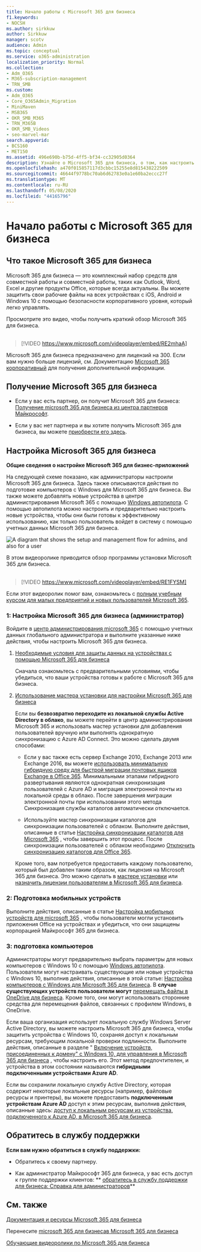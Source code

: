 ```yaml
---
title: Начало работы с Microsoft 365 для бизнеса
f1.keywords:
- NOCSH
ms.author: sirkkuw
author: Sirkkuw
manager: scotv
audience: Admin
ms.topic: conceptual
ms.service: o365-administration
localization_priority: Normal
ms.collection:
- Adm_O365
- M365-subscription-management
- TRN_SMB
ms.custom:
- Adm_O365
- Core_O365Admin_Migration
- MiniMaven
- MSB365
- OKR_SMB_M365
- TRN_M365B
- OKR_SMB_Videos
- seo-marvel-mar
search.appverid:
- BCS160
- MET150
ms.assetid: 496e690b-b75d-4ff5-bf34-cc32905d0364
description: Узнайте о Microsoft 365 для бизнеса, о том, как настроить его и как подготовить устройства и компьютеры пользователей, чтобы убедиться, что они защищены Microsoft 365 для бизнеса.
ms.openlocfilehash: a470f015857117d3cbbc15255e8d815438222509
ms.sourcegitcommit: 46644f9778bc70ab6d62783e0a1e60ba2eccc27f
ms.translationtype: MT
ms.contentlocale: ru-RU
ms.lasthandoff: 05/08/2020
ms.locfileid: "44165796"
---
```

# <a name="get-started-with-microsoft-365-for-business"></a>Начало работы с Microsoft 365 для бизнеса

## <a name="what-is-microsoft-365-for-business"></a>Что такое Microsoft 365 для бизнеса

Microsoft 365 для бизнеса — это комплексный набор средств для совместной работы и совместной работы, таких как Outlook, Word, Excel и другие продукты Office, которые всегда актуальны. Вы можете защитить свои рабочие файлы на всех устройствах с iOS, Android и Windows 10 с помощью безопасности корпоративного уровня, который легко управлять.

Просмотрите это видео, чтобы получить краткий обзор Microsoft 365 для бизнеса.<br><br>

> [!VIDEO https://www.microsoft.com/videoplayer/embed/RE2mhaA] 
  
Microsoft 365 для бизнеса предназначено для лицензий на 300. Если вам нужно больше лицензий, см. Документацию [Microsoft 365 корпоративный](https://go.microsoft.com/fwlink/p/?linkid=860986) для получения дополнительной информации. 
  
## <a name="get-microsoft-365-for-business"></a>Получение Microsoft 365 для бизнеса

- Если у вас есть партнер, он получит Microsoft 365 для бизнеса: [Получение microsoft 365 для бизнеса из центра партнеров Майкрософт](get-microsoft-365-business.md).
    
- Если у вас нет партнера и вы хотите получить Microsoft 365 для бизнеса, вы можете [приобрести его здесь](https://www.microsoft.com/microsoft-365/business).
    
## <a name="set-up-microsoft-365-for-business"></a>Настройка Microsoft 365 для бизнеса

 **Общие сведения о настройке Microsoft 365 для бизнес-приложений**
  
На следующей схеме показано, как администраторы настроили Microsoft 365 для бизнеса. Здесь также описываются действия по подготовке компьютеров с Windows для Microsoft 365 для бизнеса. Вы также можете добавлять новые устройства в центре администрирования Microsoft 365 с помощью [Windows автопилота](add-autopilot-devices-and-profile.md). С помощью автопилота можно настроить и предварительно настроить новые устройства, чтобы они были готовы к эффективному использованию, как только пользователь войдет в систему с помощью учетных данных Microsoft 365 для бизнеса.
  
![A diagram that shows the setup and management flow for admins, and also for a user](../media/249f81fc-7e79-44c7-8425-3a0b7b651c3b.png)

В этом видеоролике приводится обзор программы установки Microsoft 365 для бизнеса.<br><br>

> [!VIDEO https://www.microsoft.com/videoplayer/embed/RE1FYSM] 

Если этот видеоролик помог вам, ознакомьтесь с [полным учебным курсом для малых предприятий и новых пользователей Microsoft 365](https://support.office.com/article/6ab4bbcd-79cf-4000-a0bd-d42ce4d12816).

  
### <a name="1-set-up-microsoft-365-for-business-admin"></a>1: Настройка Microsoft 365 для бизнеса (администратор)

Войдите в [центр администрирования microsoft 365](https://portal.office.com/adminportal/home) с помощью учетных данных глобального администратора и выполните указанные ниже действия, чтобы настроить Microsoft 365 для бизнеса. 
  
1. [Необходимые условия для защиты данных на устройствах с помощью Microsoft 365 для бизнеса](pre-requisites-for-data-protection.md)
    
    Сначала ознакомьтесь с предварительными условиями, чтобы убедиться, что ваши устройства готовы к работе с Microsoft 365 для бизнеса.
    
2. [Использование мастера установки для настройки Microsoft 365 для бизнеса](set-up.md)
    
    Если вы **безвозвратно переходите из локальной службы Active Directory в облако**, вы можете перейти в центр администрирования Microsoft 365 и использовать мастер установки для добавления пользователей вручную или выполнять однократную синхронизацию с Azure AD Connect. Это можно сделать двумя способами: 
    
    - Если у вас также есть сервер Exchange 2010, Exchange 2013 или Exchange 2016, вы можете [использовать минимальную гибридную среду для быстрой миграции почтовых ящиков Exchange в Office 365](https://docs.microsoft.com/Exchange/mailbox-migration/use-minimal-hybrid-to-quickly-migrate). Минимальными этапами гибридного развертывания являются однократная синхронизация пользователей с Azure AD и миграция электронной почты из локальной среды в облако. После завершения миграции электронной почты при использовании этого метода Синхронизация службы каталогов автоматически отключается.
    
    - Используйте мастер синхронизации каталогов для синхронизации пользователей с облаком. Выполните действия, описанные в статье [Настройка синхронизации каталогов для Microsoft 365](https://docs.microsoft.com/office365/enterprise/set-up-directory-synchronization) , чтобы завершить этот процесс. После синхронизации пользователей с облаком необходимо [Отключить синхронизацию каталогов для Office 365](https://docs.microsoft.com/office365/enterprise/turn-off-directory-synchronization).
    
    Кроме того, вам потребуется предоставить каждому пользователю, который был добавлен таким образом, как лицензия на Microsoft 365 для бизнеса. Это можно сделать в [мастере установки](set-up.md) или [назначить лицензии пользователям в Microsoft 365 для бизнеса](https://docs.microsoft.com/microsoft-365/admin/add-users/add-users).
    
### <a name="2-prepare-mobile-devices"></a>2: Подготовка мобильных устройств

Выполните действия, описанные в статье [Настройка мобильных устройств для microsoft 365](set-up-mobile-devices.md) , чтобы пользователи могли установить приложения Office на устройствах и убедиться, что они защищены корпорацией Майкрософт 365 для бизнеса. 
  
### <a name="3-prepare-pcs"></a>3: подготовка компьютеров

Администраторы могут предварительно выбрать параметры для новых компьютеров с Windows 10 с помощью [Windows автопилота](add-autopilot-devices-and-profile.md). Пользователи могут настраивать существующие или новые устройства с Windows 10, выполнив действия, описанные в этой статье: [Настройка компьютеров с Windows для Microsoft 365 для бизнеса](set-up-windows-devices.md). В **случае существующих устройств пользователи могут** [перемещать файлы в OneDrive для бизнеса](move-files-to-onedrive.md). Кроме того, они могут использовать сторонние средства для перемещения файлов, связанных с профилем Windows, в OneDrive.
  
Если ваша организация использует локальную службу Windows Server Active Directory, вы можете настроить Microsoft 365 для бизнеса, чтобы защитить устройства с Windows 10, сохраняя доступ к локальным ресурсам, требующим локальной проверки подлинности. Выполните действия, описанные в разделе " [Включение устройств, присоединенных к домену" с Windows 10, для управления в Microsoft 365 для бизнеса](manage-windows-devices.md) , чтобы настроить его. Этот метод предпочтителен, и устройства в этом состоянии называются **гибридными подключенными устройствами Azure AD**. 
  
Если вы сохранили локальную службу Active Directory, которая содержит некоторые локальные ресурсы (например, файловые ресурсы и принтеры), вы можете предоставить **подключенным устройствам Azure AD** доступ к этим ресурсам, выполнив действия, описанные здесь: [доступ к локальным ресурсам из устройства, подключенного к Azure AD, в Microsoft 365 для бизнеса](access-resources.md).
  
  
## <a name="contact-support"></a>Обратитесь в службу поддержки

 **Если вам нужно обратиться в службу поддержки:**
  
- Обратитесь к своему партнеру.
    
- Как администратор Майкрософт 365 для бизнеса, у вас есть доступ к группе поддержки клиентов: ** [обратитесь в службу поддержки для бизнеса: Справка для администраторов](https://docs.microsoft.com/microsoft-365/admin/contact-support-for-business-products)**
    
## <a name="see-also"></a>См. также

[Документация и ресурсы Microsoft 365 для бизнеса](https://go.microsoft.com/fwlink/p/?linkid=853701)
  
Перенесите [microsoft 365 для бизнеса](manage.md)[в Microsoft 365 для бизнеса](migrate-to-microsoft-365-business.md)

[Обучающие видеоролики по Microsoft 365 для бизнеса](https://support.office.com/article/6ab4bbcd-79cf-4000-a0bd-d42ce4d12816) 
